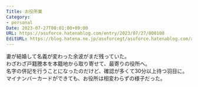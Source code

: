```yaml
---
Title: お役所業
Category:
- personal
Date: 2023-07-27T00:01:00+09:00
URL: https://asuforce.hatenablog.com/entry/2023/07/27/000100
EditURL: https://blog.hatena.ne.jp/asuforcegt/asuforce.hatenablog.com/atom/entry/820878482953288637
---
```


妻が結婚して名義が変わった余波がまだ残っていた。  
わざわざ戸籍謄本を本籍地から取り寄せて、最寄りの役所へ。  
名字の併記を行うことになったのだけど、確認が多くて30分以上待つ羽目に。  
マイナンバーカードができても、お役所は相変わらずの様子だった。
